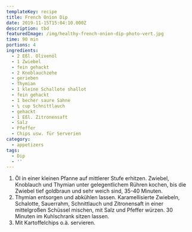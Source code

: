 ```yaml
---
templateKey: recipe
title: French Onion Dip
date: 2019-11-15T15:04:10.000Z
description: tbd
featuredImage: /img/healthy-french-onion-dip-photo-vert.jpg
time: 90 min
portions: 4
ingredients:
  - 2 Eßl. Olivenöl
  - 1 Zwiebel
  - fein gehackt
  - 2 Knoblauchzehe
  - gerieben
  - Thymian
  - 1 kleine Schallote shallot
  - fein gehackt
  - 1 becher saure Sahne
  - ¼ cup Schnittlauch
  - gehackt
  - 1 Eßl. Zitronensaft
  - Salz
  - Pfeffer
  - Chips usw. für Serverien
category:
  - appetizers
tags:
  - Dip
  - ''
---
```


1. Öl in einer kleinen Pfanne auf mittlerer Stufe erhitzen. Zwiebel, Knoblauch und Thymian unter gelegentlichem Rühren kochen, bis die Zwiebel tief goldbraun und sehr weich sind, 35-40 Minuten.
2. Thymian entsorgen und abkühlen lassen. Karamellisierte Zwiebeln, Schalotte, Sauerrahm, Schnittlauch und Zitronensaft in einer mittelgroßen Schüssel mischen, mit Salz und Pfeffer würzen. 30 Minuten im Kuhlschrank sitzen lassen.
3. Mit Kartoffelchips o.ä. servieren.
